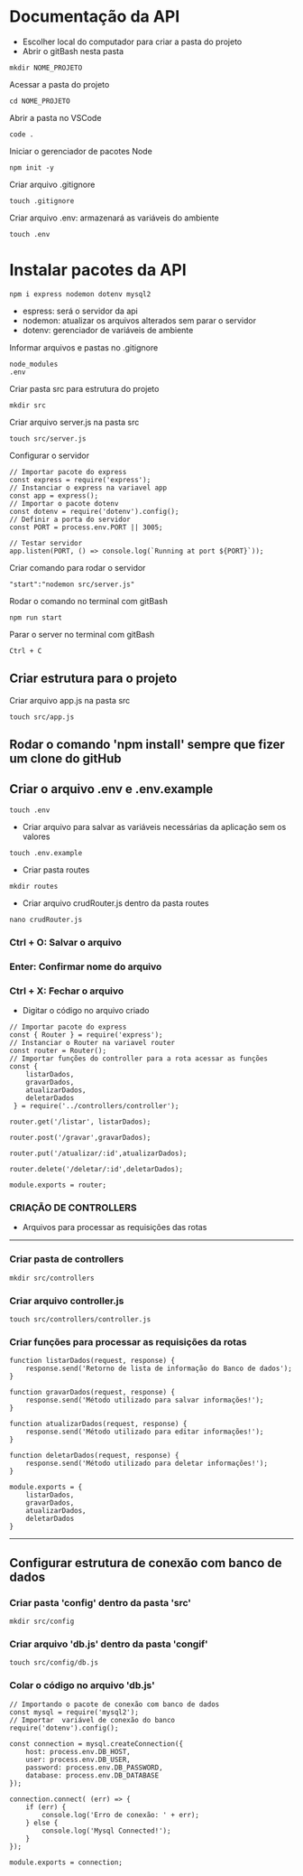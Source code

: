 # Documentação da API
* Escolher local do computador para criar a pasta do projeto
* Abrir o gitBash nesta pasta
```
mkdir NOME_PROJETO
```
Acessar a pasta do projeto
```
cd NOME_PROJETO
```
Abrir a pasta no VSCode 
```
code .
```
Iniciar o gerenciador de pacotes Node
```
npm init -y
```
Criar arquivo .gitignore
```
touch .gitignore
```
Criar arquivo .env: armazenará as variáveis do ambiente
```
touch .env
```
# Instalar pacotes da API
```
npm i express nodemon dotenv mysql2
```
* espress: será o servidor da api
* nodemon: atualizar os arquivos alterados sem parar o servidor 
* dotenv: gerenciador de variáveis de ambiente

Informar arquivos e pastas no .gitignore
```
node_modules
.env
```
Criar pasta src para estrutura do projeto
```
mkdir src
```
Criar arquivo server.js na pasta src
```
touch src/server.js
```
Configurar o servidor
```
// Importar pacote do express
const express = require('express');
// Instanciar o express na variavel app
const app = express();
// Importar o pacote dotenv
const dotenv = require('dotenv').config();
// Definir a porta do servidor 
const PORT = process.env.PORT || 3005;

// Testar servidor
app.listen(PORT, () => console.log(`Running at port ${PORT}`));
```

Criar comando para rodar o servidor
```
"start":"nodemon src/server.js"
```
Rodar o comando no terminal com gitBash
```
npm run start
```
Parar o server no terminal com gitBash
```
Ctrl + C
```

## Criar estrutura para o projeto
Criar arquivo app.js na pasta src
```
touch src/app.js
```

## Rodar o comando 'npm install' sempre que fizer um clone do gitHub

## Criar o arquivo .env e .env.example
```
touch .env
```
* Criar arquivo para salvar as variáveis necessárias da aplicação sem os valores
```
touch .env.example
```

* Criar pasta routes
```
mkdir routes
```

* Criar arquivo crudRouter.js dentro da pasta routes
```
nano crudRouter.js
```
### Ctrl + O: Salvar o arquivo
### Enter: Confirmar nome do arquivo
### Ctrl + X: Fechar o arquivo

* Digitar o código no arquivo criado
```
// Importar pacote do express
const { Router } = require('express');
// Instanciar o Router na variavel router
const router = Router();
// Importar funções do controller para a rota acessar as funções
const { 
    listarDados, 
    gravarDados, 
    atualizarDados, 
    deletarDados
 } = require('../controllers/controller');

router.get('/listar', listarDados);

router.post('/gravar',gravarDados);

router.put('/atualizar/:id',atualizarDados);

router.delete('/deletar/:id',deletarDados);

module.exports = router;
```

### CRIAÇÃO DE CONTROLLERS
* Arquivos para processar as requisições das rotas

<hr>

### Criar pasta de controllers
```
mkdir src/controllers
```

### Criar arquivo controller.js
```
touch src/controllers/controller.js
```

### Criar funções para processar as requisições da rotas

```
function listarDados(request, response) {
    response.send('Retorno de lista de informação do Banco de dados');
}

function gravarDados(request, response) {
    response.send('Método utilizado para salvar informações!');
}

function atualizarDados(request, response) {
    response.send('Método utilizado para editar informações!');
}

function deletarDados(request, response) {
    response.send('Método utilizado para deletar informações!');
}

module.exports = {
    listarDados,
    gravarDados,
    atualizarDados,
    deletarDados
}
```

<hr>

## Configurar estrutura de conexão com banco de dados

### Criar pasta 'config' dentro da pasta 'src'
```
mkdir src/config
```
### Criar arquivo 'db.js' dentro da pasta 'congif'
```
touch src/config/db.js
```

### Colar o código no arquivo 'db.js'
```
// Importando o pacote de conexão com banco de dados 
const mysql = require('mysql2');
// Importar  variável de conexão do banco
require('dotenv').config();

const connection = mysql.createConnection({
    host: process.env.DB_HOST,
    user: process.env.DB_USER,
    password: process.env.DB_PASSWORD,
    database: process.env.DB_DATABASE
});

connection.connect( (err) => {
    if (err) {
        console.log('Erro de conexão: ' + err);
    } else {
        console.log('Mysql Connected!');
    }
});

module.exports = connection;
```